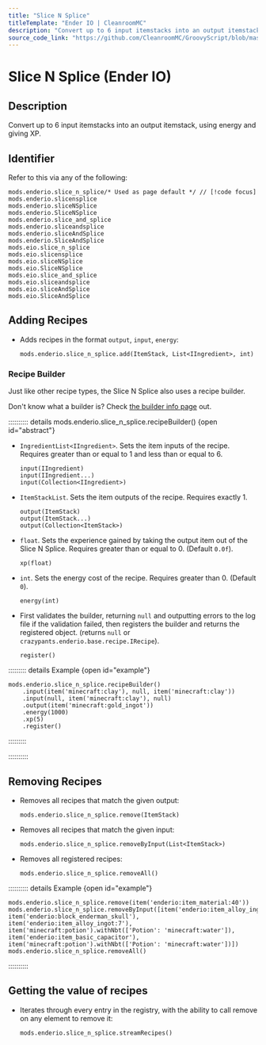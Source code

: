 ```yaml
---
title: "Slice N Splice"
titleTemplate: "Ender IO | CleanroomMC"
description: "Convert up to 6 input itemstacks into an output itemstack, using energy and giving XP."
source_code_link: "https://github.com/CleanroomMC/GroovyScript/blob/master/src/main/java/com/cleanroommc/groovyscript/compat/mods/enderio/SliceNSplice.java"
---
```


# Slice N Splice (Ender IO)

## Description

Convert up to 6 input itemstacks into an output itemstack, using energy and giving XP.

## Identifier

Refer to this via any of the following:

```groovy:no-line-numbers {1}
mods.enderio.slice_n_splice/* Used as page default */ // [!code focus]
mods.enderio.slicensplice
mods.enderio.sliceNSplice
mods.enderio.SliceNSplice
mods.enderio.slice_and_splice
mods.enderio.sliceandsplice
mods.enderio.sliceAndSplice
mods.enderio.SliceAndSplice
mods.eio.slice_n_splice
mods.eio.slicensplice
mods.eio.sliceNSplice
mods.eio.SliceNSplice
mods.eio.slice_and_splice
mods.eio.sliceandsplice
mods.eio.sliceAndSplice
mods.eio.SliceAndSplice
```


## Adding Recipes

- Adds recipes in the format `output`, `input`, `energy`:

    ```groovy:no-line-numbers
    mods.enderio.slice_n_splice.add(ItemStack, List<IIngredient>, int)
    ```


### Recipe Builder

Just like other recipe types, the Slice N Splice also uses a recipe builder.

Don't know what a builder is? Check [the builder info page](../../../groovy/builder.md) out.

:::::::::: details mods.enderio.slice_n_splice.recipeBuilder() {open id="abstract"}
- `IngredientList<IIngredient>`. Sets the item inputs of the recipe. Requires greater than or equal to 1 and less than or equal to 6.

    ```groovy:no-line-numbers
    input(IIngredient)
    input(IIngredient...)
    input(Collection<IIngredient>)
    ```

- `ItemStackList`. Sets the item outputs of the recipe. Requires exactly 1.

    ```groovy:no-line-numbers
    output(ItemStack)
    output(ItemStack...)
    output(Collection<ItemStack>)
    ```

- `float`. Sets the experience gained by taking the output item out of the Slice N Splice. Requires greater than or equal to 0. (Default `0.0f`).

    ```groovy:no-line-numbers
    xp(float)
    ```

- `int`. Sets the energy cost of the recipe. Requires greater than 0. (Default `0`).

    ```groovy:no-line-numbers
    energy(int)
    ```

- First validates the builder, returning `null` and outputting errors to the log file if the validation failed, then registers the builder and returns the registered object. (returns `null` or `crazypants.enderio.base.recipe.IRecipe`).

    ```groovy:no-line-numbers
    register()
    ```

::::::::: details Example {open id="example"}
```groovy:no-line-numbers
mods.enderio.slice_n_splice.recipeBuilder()
    .input(item('minecraft:clay'), null, item('minecraft:clay'))
    .input(null, item('minecraft:clay'), null)
    .output(item('minecraft:gold_ingot'))
    .energy(1000)
    .xp(5)
    .register()
```

:::::::::

::::::::::

## Removing Recipes

- Removes all recipes that match the given output:

    ```groovy:no-line-numbers
    mods.enderio.slice_n_splice.remove(ItemStack)
    ```

- Removes all recipes that match the given input:

    ```groovy:no-line-numbers
    mods.enderio.slice_n_splice.removeByInput(List<ItemStack>)
    ```

- Removes all registered recipes:

    ```groovy:no-line-numbers
    mods.enderio.slice_n_splice.removeAll()
    ```

:::::::::: details Example {open id="example"}
```groovy:no-line-numbers
mods.enderio.slice_n_splice.remove(item('enderio:item_material:40'))
mods.enderio.slice_n_splice.removeByInput([item('enderio:item_alloy_ingot:7'), item('enderio:block_enderman_skull'), item('enderio:item_alloy_ingot:7'), item('minecraft:potion').withNbt(['Potion': 'minecraft:water']), item('enderio:item_basic_capacitor'), item('minecraft:potion').withNbt(['Potion': 'minecraft:water'])])
mods.enderio.slice_n_splice.removeAll()
```

::::::::::

## Getting the value of recipes

- Iterates through every entry in the registry, with the ability to call remove on any element to remove it:

    ```groovy:no-line-numbers
    mods.enderio.slice_n_splice.streamRecipes()
    ```
